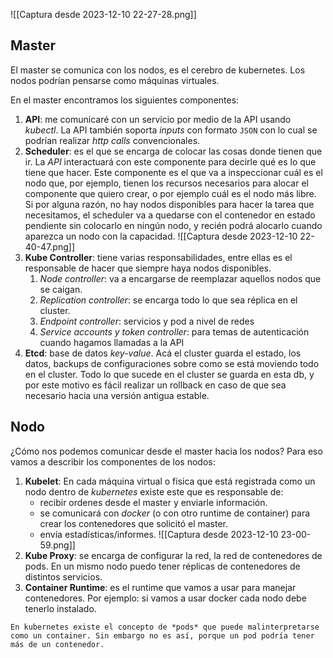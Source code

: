
![[Captura desde 2023-12-10 22-27-28.png]]

## Master
El master se comunica con los nodos, es el cerebro de kubernetes. Los nodos podrían pensarse como máquinas virtuales.

En el master encontramos los siguientes componentes:
1. **API**: me comunicaré con un servicio por medio de la API usando _kubectl_. La API también soporta _inputs_ con formato `JSON` con lo cual se podrían realizar _http calls_ convencionales.
2. **Scheduler**: es el que se encarga de colocar las cosas donde tienen que ir. La _API_ interactuará con este componente para decirle qué es lo que tiene que hacer. Este componente es el que va a inspeccionar cuál es el nodo que, por ejemplo, tienen los recursos necesarios para alocar el componente que quiero crear, o por ejemplo cuál es el nodo más libre.  Si por alguna razón, no hay nodos disponibles para hacer la tarea que necesitamos, el scheduler va a quedarse con el contenedor en estado pendiente sin colocarlo en ningún nodo, y recién podrá alocarlo cuando aparezca un nodo con la capacidad. ![[Captura desde 2023-12-10 22-40-47.png]]
3. **Kube Controller**: tiene varias responsabilidades, entre ellas es el responsable de hacer que siempre haya nodos disponibles. 
	1. _Node controller_: va a encargarse de reemplazar aquellos nodos que se caigan.
	2. _Replication controller_: se encarga todo lo que sea réplica en el cluster.
	3. _Endpoint controller_: servicios y pod a nivel de redes
	4. _Service accounts y token controller_: para temas de autenticación cuando hagamos llamadas a la API
4. **Etcd**: base de datos _key-value_. Acá el cluster guarda el estado, los datos, backups de configuraciones sobre como se está moviendo todo en el cluster. Todo lo que sucede en el cluster se guarda en esta db, y por este motivo es fácil realizar un rollback en caso de que sea necesario hacia una versión antigua estable.

## Nodo
¿Cómo nos podemos comunicar desde el master hacia los nodos? Para eso vamos a describir los componentes de los nodos:
1. **Kubelet**: En cada máquina virtual o física que está registrada como un nodo dentro de _kubernetes_ existe este  que es responsable de:
	- recibir ordenes desde el master y enviarle información.
	- se comunicará con _docker_ (o con otro runtime de container) para crear los contenedores que solicitó el master.
	- envía estadísticas/informes.
![[Captura desde 2023-12-10 23-00-59.png]]
2. **Kube Proxy**: se encarga de configurar la red, la red de contenedores de pods. En un mismo nodo puedo tener réplicas de  contenedores de distintos servicios.
3. **Container Runtime**: es el runtime que vamos a usar para manejar contenedores. Por ejemplo: si vamos a usar docker cada nodo debe tenerlo instalado.

```
En kubernetes existe el concepto de *pods* que puede malinterpretarse como un container. Sin embargo no es así, porque un pod podría tener más de un contenedor.
```

